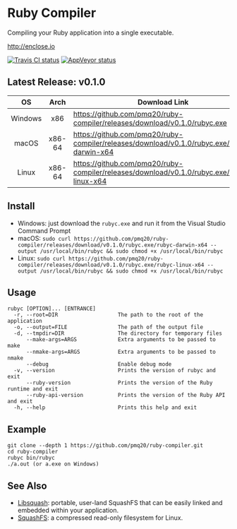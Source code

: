 # Ruby Compiler

Compiling your Ruby application into a single executable.

http://enclose.io

[![Travis CI status](https://travis-ci.org/pmq20/ruby-compiler.svg?branch=master)](https://travis-ci.org/pmq20/ruby-compiler)
[![AppVeyor status](https://ci.appveyor.com/api/projects/status/93i36eliiy6v3686/branch/master?svg=true)](https://ci.appveyor.com/project/pmq20/ruby-compiler/branch/master)

## Latest Release: v0.1.0

|    OS   |  Arch  | Download Link                                                                               |
|:-------:|:------:|---------------------------------------------------------------------------------------------|
| Windows |  x86   | https://github.com/pmq20/ruby-compiler/releases/download/v0.1.0/rubyc.exe                   |
|  macOS  | x86-64 | https://github.com/pmq20/ruby-compiler/releases/download/v0.1.0/rubyc.exe/rubyc-darwin-x64  |
|  Linux  | x86-64 | https://github.com/pmq20/ruby-compiler/releases/download/v0.1.0/rubyc.exe/rubyc-linux-x64   |

## Install

- Windows: just download the `rubyc.exe` and run it from the Visual Studio Command Prompt
- macOS: `sudo curl https://github.com/pmq20/ruby-compiler/releases/download/v0.1.0/rubyc.exe/rubyc-darwin-x64 --output /usr/local/bin/rubyc && sudo chmod +x /usr/local/bin/rubyc`
- Linux: `sudo curl https://github.com/pmq20/ruby-compiler/releases/download/v0.1.0/rubyc.exe/rubyc-linux-x64 --output /usr/local/bin/rubyc && sudo chmod +x /usr/local/bin/rubyc`

## Usage

    rubyc [OPTION]... [ENTRANCE]
      -r, --root=DIR                   The path to the root of the application
      -o, --output=FILE                The path of the output file
      -d, --tmpdir=DIR                 The directory for temporary files
          --make-args=ARGS             Extra arguments to be passed to make
          --nmake-args=ARGS            Extra arguments to be passed to nmake
          --debug                      Enable debug mode
      -v, --version                    Prints the version of rubyc and exit
          --ruby-version               Prints the version of the Ruby runtime and exit
          --ruby-api-version           Prints the version of the Ruby API and exit
      -h, --help                       Prints this help and exit

## Example

    git clone --depth 1 https://github.com/pmq20/ruby-compiler.git
    cd ruby-compiler
    rubyc bin/rubyc
    ./a.out (or a.exe on Windows)

## See Also

- [Libsquash](https://github.com/pmq20/libsquash): portable, user-land SquashFS that can be easily linked and embedded within your application.
- [SquashFS](http://squashfs.sourceforge.net/): a compressed read-only filesystem for Linux.
